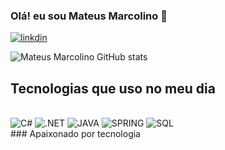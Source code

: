 ### Olá! eu sou Mateus Marcolino 👋

[![linkdin](https://img.shields.io/badge/LinkedIn-0077B5?style=for-the-badge&logo=linkedin&logoColor=white)](https://www.linkedin.com/in/mateus-marcolino-silva-0a4636221/)


![Mateus Marcolino GitHub stats](https://github-readme-stats.vercel.app/api?username=MATEUSMSILV4&hide=dracula)

## Tecnologias que uso no meu dia 

<div style="display: inline_block"><br/>
<img aling="center" alt="C#" src="https://img.shields.io/badge/C%23-239120?style=for-the-badge&logo=c-sharp&logoColor=white"/>
<img aling="center" alt=".NET" src="https://img.shields.io/badge/.NET-5C2D91?style=for-the-badge&logo=.net&logoColor=white">
<img aling="center" alt="JAVA" src="https://img.shields.io/badge/Java-ED8B00?style=for-the-badge&logo=openjdk&logoColor=white">
<img aling="center" alt="SPRING" src="https://img.shields.io/badge/Spring-6DB33F?style=for-the-badge&logo=spring&logoColor=white">
<img aling="center" alt="SQL" src="https://img.shields.io/badge/MySQL-00000F?style=for-the-badge&logo=mysql&logoColor=white">
<div>
### Apaixonado por tecnologia
